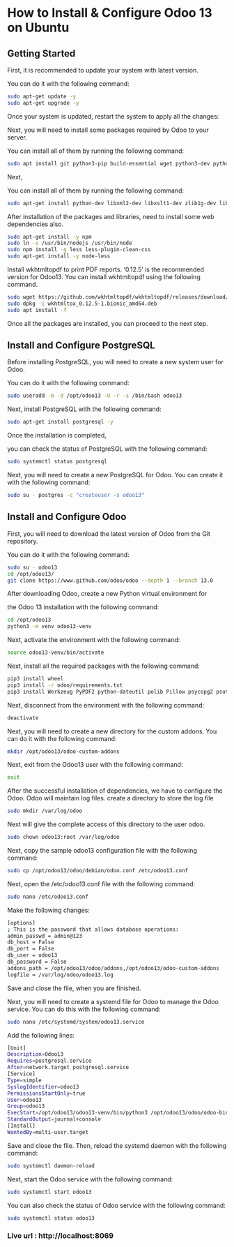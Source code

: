 # How to Install & Configure Odoo 13 on Ubuntu

## Getting Started
First, it is recommended to update your system with latest version.

You can do it with the following command:

```sh
sudo apt-get update -y
sudo apt-get upgrade -y
```

Once your system is updated, restart the system to apply all the changes:

Next, you will need to install some packages required by Odoo to your server.

You can install all of them by running the following command:

```sh
sudo apt install git python3-pip build-essential wget python3-dev python3-venv python3-wheel libxslt-dev libzip-dev libldap2-dev libsasl2-dev python3-setuptools node-less libpq-dev -y
```
Next,

You can install all of them by running the following command:

```sh
sudo apt-get install python-dev libxml2-dev libxslt1-dev zlib1g-dev libsasl2-dev libldap2-dev build-essential libssl-dev libffi-dev libmysqlclient-dev libjpeg-dev libpq-dev libjpeg8-dev liblcms2-dev libblas-dev libatlas-base-dev
```
After installation of the packages and libraries, need to install some web dependencies also.

```sh
sudo apt-get install -y npm
sudo ln -s /usr/bin/nodejs /usr/bin/node
sudo npm install -g less less-plugin-clean-css
sudo apt-get install -y node-less
```
Install wkhtmltopdf to print PDF reports. ‘0.12.5’ is the recommended version for Odoo13. You can install wkhtmltopdf using the following command.

```sh
sudo wget https://github.com/wkhtmltopdf/wkhtmltopdf/releases/download/0.12.5/wkhtmltox_0.12.5-1.bionic_amd64.deb
sudo dpkg -i wkhtmltox_0.12.5-1.bionic_amd64.deb
sudo apt install -f
```



Once all the packages are installed, you can proceed to the next step.


## Install and Configure PostgreSQL

Before installing PostgreSQL, you will need to create a new system user for Odoo. 

You can do it with the following command:
```sh
sudo useradd -m -d /opt/odoo13 -U -r -s /bin/bash odoo13
```

Next, install PostgreSQL with the following command:

```sh
sudo apt-get install postgresql -y
```
Once the installation is completed, 

you can check the status of PostgreSQL with the following command:

```sh
sudo systemctl status postgresql
```
Next, you will need to create a new PostgreSQL for Odoo. 
You can create it with the following command:

```sh
sudo su - postgres -c "createuser -s odoo13"
```

## Install and Configure Odoo

First, you will need to download the latest version of Odoo from the Git repository. 

You can do it with the following command:
```sh
sudo su - odoo13
cd /opt/odoo13/
git clone https://www.github.com/odoo/odoo --depth 1 --branch 13.0
```
After downloading Odoo, create a new Python virtual environment for 

the Odoo 13 installation with the following command:

```sh
cd /opt/odoo13
python3 -m venv odoo13-venv
```
Next, activate the environment with the following command:

```sh
source odoo13-venv/bin/activate
```

Next, install all the required packages with the following command:

```sh
pip3 install wheel
pip3 install -r odoo/requirements.txt
pip3 install Werkzeug PyPDF2 python-dateutil polib Pillow psycopg2 psutil reportlab
```

Next, disconnect from the environment with the following command:

```sh
deactivate
```

Next, you will need to create a new directory for the custom addons. You can do it with the following command:

```sh
mkdir /opt/odoo13/odoo-custom-addons
```

Next, exit from the Odoo13 user with the following command:

```sh
exit
```
After the successful installation of dependencies, we have to configure the Odoo. Odoo will maintain log files.
create a directory to store the log file
```sh
sudo mkdir /var/log/odoo
```
Next will give the complete access of this directory to the user odoo.

```sh
sudo chown odoo13:root /var/log/odoo
```

Next, copy the sample odoo13 configuration file with the following command:

```sh
sudo cp /opt/odoo13/odoo/debian/odoo.conf /etc/odoo13.conf
```

Next, open the /etc/odoo13.conf file with the following command:

```sh
sudo nano /etc/odoo13.conf
```

Make the following changes:

```sh
[options]
; This is the password that allows database operations:
admin_passwd = admin@123
db_host = False
db_port = False
db_user = odoo13
db_password = False
addons_path = /opt/odoo13/odoo/addons,/opt/odoo13/odoo-custom-addons
logfile = /var/log/odoo/odoo13.log
```

Save and close the file, when you are finished.

Next, you will need to create a systemd file for Odoo to manage the Odoo service. You can do this with the following command:

```sh
sudo nano /etc/systemd/system/odoo13.service
```

Add the following lines:

```sh
[Unit]
Description=Odoo13
Requires=postgresql.service
After=network.target postgresql.service
[Service]
Type=simple
SyslogIdentifier=odoo13
PermissionsStartOnly=true
User=odoo13
Group=odoo13
ExecStart=/opt/odoo13/odoo13-venv/bin/python3 /opt/odoo13/odoo/odoo-bin -c /etc/odoo13.conf
StandardOutput=journal+console
[Install]
WantedBy=multi-user.target
```

Save and close the file. Then, reload the systemd daemon with the following command:

```sh
sudo systemctl daemon-reload
```

Next, start the Odoo service with the following command:

```sh
sudo systemctl start odoo13
```
You can also check the status of Odoo service with the following command:

```sh
sudo systemctl status odoo13
```
 ### Live url : http://localhost:8069
